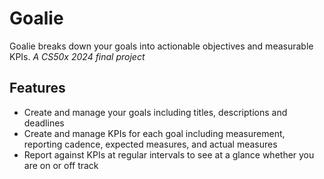 # Goalie
Goalie breaks down your goals into actionable objectives and measurable KPIs.
*A CS50x 2024 final project*

## Features
- Create and manage your goals including titles, descriptions and deadlines
- Create and manage KPIs for each goal including measurement, reporting cadence, expected measures, and actual measures
- Report against KPIs at regular intervals to see at a glance whether you are on or off track